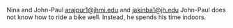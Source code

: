  Nina and John-Paul
arajpur1@jhmi.edu and jakinba1@jh.edu
John-Paul does not know how to ride a bike well. Instead, he spends his time indoors.
